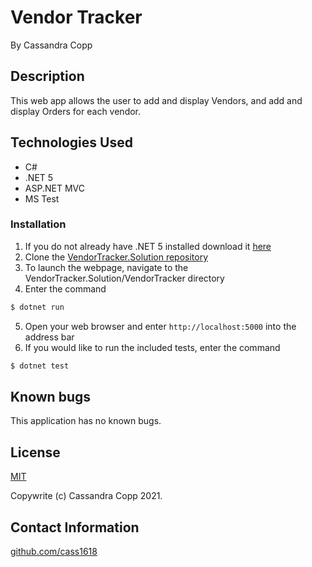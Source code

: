 # Vendor Tracker

By Cassandra Copp

## Description

This web app allows the user to add and display Vendors, and add and display Orders for each vendor.

## Technologies Used

* C#
* .NET 5
* ASP.NET MVC
* MS Test

### Installation
1. If you do not already have .NET 5 installed download it [here](https://dotnet.microsoft.com/download/dotnet/5.0)
1. Clone the [VendorTracker.Solution repository](https://github.com/cass1618/VendorTracker.Solution) 
1. To launch the webpage, navigate to the VendorTracker.Solution/VendorTracker directory
1. Enter the command
```cs
$ dotnet run
```
5. Open your web browser and enter `http://localhost:5000` into the address bar
6. If you would like to run the included tests, enter the command
```cs
$ dotnet test
```

## Known bugs

This application has no known bugs.

## License

[MIT](https://opensource.org/licenses/MIT)

Copywrite (c) Cassandra Copp 2021.

## Contact Information

[github.com/cass1618](http://github.com/cass1618)